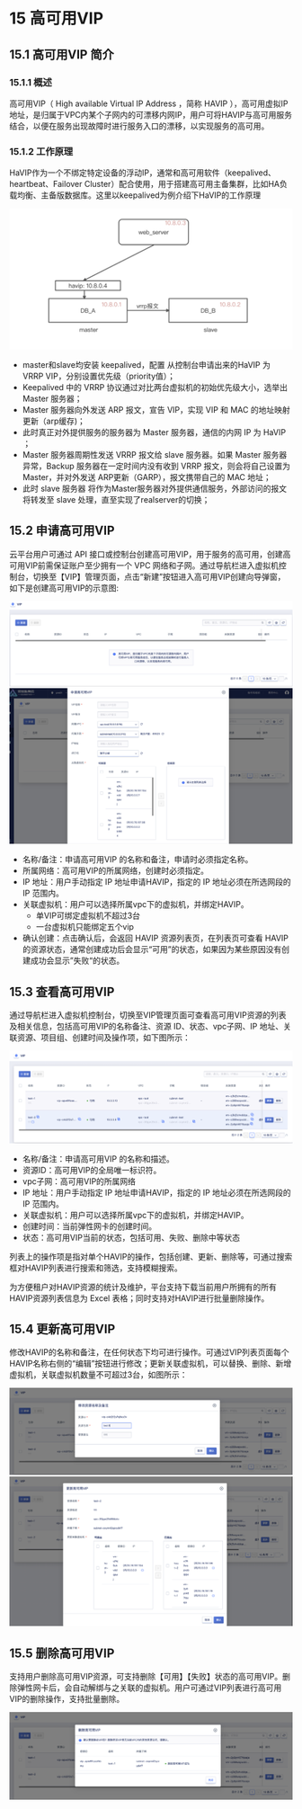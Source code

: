 # 15 高可用VIP

##  15.1 高可用VIP 简介

### 15.1.1 概述

高可用VIP（ High available Virtual IP Address ，简称 HAVIP ），高可用虚拟IP地址，是归属于VPC内某个子网内的可漂移内网IP，用户可将HAVIP与高可用服务结合，以便在服务出现故障时进行服务入口的漂移，以实现服务的高可用。

### 15.1.2 工作原理

HaVIP作为一个不绑定特定设备的浮动IP，通常和高可用软件（keepalived、heartbeat、Failover Cluster）配合使用，用于搭建高可用主备集群，比如HA负载均衡、主备版数据库。这里以keepalived为例介绍下HaVIP的工作原理

![havip](../images/userguide/havip.png)

* master和slave均安装 keepalived，配置 从控制台申请出来的HaVIP 为 VRRP VIP，分别设置优先级（priority值）；
* Keepalived 中的 VRRP 协议通过对比两台虚拟机的初始优先级大小，选举出 Master 服务器；
* Master 服务器向外发送 ARP 报文，宣告 VIP，实现 VIP 和 MAC 的地址映射更新（arp缓存)；
* 此时真正对外提供服务的服务器为 Master 服务器，通信的内网 IP 为 HaVIP ；
* Master 服务器周期性发送 VRRP 报文给 slave 服务器。如果 Master 服务器异常，Backup 服务器在一定时间内没有收到 VRRP 报文，则会将自己设置为 Master，并对外发送 ARP更新（GARP），报文携带自己的 MAC 地址；
* 此时 slave 服务器 将作为Master服务器对外提供通信服务，外部访问的报文将转发至 slave 处理，直至实现了realserver的切换；

## 15.2 申请高可用VIP 

云平台用户可通过 API 接口或控制台创建高可用VIP，用于服务的高可用，创建高可用VIP前需保证账户至少拥有一个 VPC 网络和子网。通过导航栏进入虚拟机控制台，切换至【VIP】管理页面，点击“新建”按钮进入高可用VIP创建向导弹窗，如下是创建高可用VIP的示意图:

![createVIP](../images/userguide/createVIP1.png)
![createVIP](../images/userguide/createVIP2.png)

* 名称/备注：申请高可用VIP 的名称和备注，申请时必须指定名称。
* 所属网络：高可用VIP的所属网络，创建时必须指定。
* IP 地址：用户手动指定 IP 地址申请HAVIP，指定的 IP 地址必须在所选网段的 IP 范围内。
* 关联虚拟机：用户可以选择所属vpc下的虚拟机，并绑定HAVIP。
  * 单VIP可绑定虚拟机不超过3台
  * 一台虚拟机只能绑定五个vip
* 确认创建：点击确认后，会返回 HAVIP 资源列表页，在列表页可查看 HAVIP 的资源状态，通常创建成功后会显示“可用”的状态，如果因为某些原因没有创建成功会显示”失败“的状态。

## 15.3 查看高可用VIP 
通过导航栏进入虚拟机控制台，切换至VIP管理页面可查看高可用VIP资源的列表及相关信息，包括高可用VIP的名称备注、资源 ID、状态、vpc子网、IP 地址、关联资源、项目组、创建时间及操作项，如下图所示：

![VIPList](../images/userguide/VIPList.png)

* 名称/备注：申请高可用VIP 的名称和描述。
* 资源ID：高可用VIP的全局唯一标识符。
* vpc子网：高可用VIP的所属网络
* IP 地址：用户手动指定 IP 地址申请HAVIP，指定的 IP 地址必须在所选网段的 IP 范围内。
* 关联虚拟机：用户可以选择所属vpc下的虚拟机，并绑定HAVIP。
* 创建时间：当前弹性网卡的创建时间。
* 状态：高可用VIP当前的状态，包括可用、失败、删除中等状态

列表上的操作项是指对单个HAVIP的操作，包括创建、更新、删除等，可通过搜索框对HAVIP列表进行搜索和筛选，支持模糊搜索。

为方便租户对HAVIP资源的统计及维护，平台支持下载当前用户所拥有的所有HAVIP资源列表信息为 Excel 表格；同时支持对HAVIP进行批量删除操作。

## 15.4 更新高可用VIP 
修改HAVIP的名称和备注，在任何状态下均可进行操作。可通过VIP列表页面每个HAVIP名称右侧的“编辑”按钮进行修改；更新关联虚拟机，可以替换、删除、新增虚拟机，关联虚拟机数量不可超过3台，如图所示：

![updateVIP1](../images/userguide/updateVIP1.png)
![updateVIP2](../images/userguide/updateVIP2.png)

## 15.5 删除高可用VIP

支持用户删除高可用VIP资源，可支持删除【可用】【失败】状态的高可用VIP。删除弹性网卡后，会自动解绑与之关联的虚拟机。用户可通过VIP列表进行高可用VIP的删除操作，支持批量删除。

![deleteVIP](../images/userguide/deleteVIP.png)

